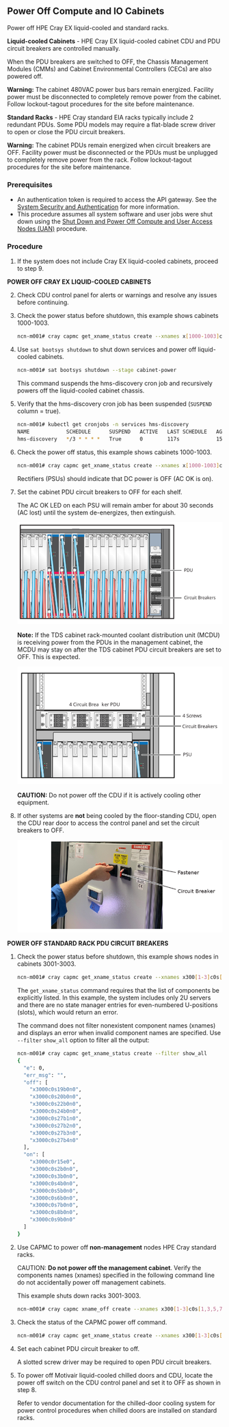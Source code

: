 

## Power Off Compute and IO Cabinets

Power off HPE Cray EX liquid-cooled and standard racks.

**Liquid-cooled Cabinets** - HPE Cray EX liquid-cooled cabinet CDU and PDU circuit breakers are controlled manually.

When the PDU breakers are switched to OFF, the Chassis Management Modules \(CMMs\) and Cabinet Environmental Controllers \(CECs\) are also powered off.

**Warning:** The cabinet 480VAC power bus bars remain energized. Facility power must be disconnected to completely remove power from the cabinet. Follow lockout-tagout procedures for the site before maintenance.

**Standard Racks** - HPE Cray standard EIA racks typically include 2 redundant PDUs. Some PDU models may require a flat-blade screw driver to open or close the PDU circuit breakers.

**Warning:** The cabinet PDUs remain energized when circuit breakers are OFF. Facility power must be disconnected or the PDUs must be unplugged to completely remove power from the rack. Follow lockout-tagout procedures for the site before maintenance.

### Prerequisites

* An authentication token is required to access the API gateway. See the [System Security and Authentication](../security_and_authentication/System_Security_and_Authentication.md) for more information.
* This procedure assumes all system software and user jobs were shut down using the [Shut Down and Power Off Compute and User Access Nodes (UAN)](Shut_Down_and_Power_Off_Compute_and_User_Access_Nodes.md) procedure.

### Procedure

1. If the system does not include Cray EX liquid-cooled cabinets, proceed to step 9.

**POWER OFF CRAY EX LIQUID-COOLED CABINETS**

2.  Check CDU control panel for alerts or warnings and resolve any issues before continuing.

3.  Check the power status before shutdown, this example shows cabinets 1000-1003.

    ```bash
    ncn-m001# cray capmc get_xname_status create --xnames x[1000-1003]c[0-7] --format json
    ```

4.  Use `sat bootsys shutdown` to shut down services and power off liquid-cooled cabinets.

    ```bash
    ncn-m001# sat bootsys shutdown --stage cabinet-power
    ```

    This command suspends the hms-discovery cron job and recursively powers off the liquid-cooled cabinet chassis.

5.  Verify that the hms-discovery cron job has been suspended \(`SUSPEND` column = true\).

    ```bash
    ncn-m001# kubectl get cronjobs -n services hms-discovery
    NAME            SCHEDULE      SUSPEND   ACTIVE   LAST SCHEDULE   AGE^M
    hms-discovery   */3 * * * *   True      0        117s            15d
    ```

6.  Check the power off status, this example shows cabinets 1000-1003.

    ```bash
    ncn-m001# cray capmc get_xname_status create --xnames x[1000-1003]c[0-7] --format json
    ```

    Rectifiers \(PSUs\) should indicate that DC power is OFF \(AC OK is on\).

7.  Set the cabinet PDU circuit breakers to OFF for each shelf.

    The AC OK LED on each PSU will remain amber for about 30 seconds \(AC lost\) until the system de-energizes, then extinguish.

    ![Liquid-cooled Cabinet PDU](../../img/operations/Liquid_Cooled_Cabinet_PDU.svg)

    **Note:** If the TDS cabinet rack-mounted coolant distribution unit \(MCDU\) is receiving power from the PDUs in the management cabinet, the MCDU may stay on after the TDS cabinet PDU circuit breakers are set to OFF. This is expected.

    ![Liquid-cooled TDS Cabinet PDU](../../img/operations/Liquid_Cooled_TDS_Cabinet_PDU.svg)

    **CAUTION:** Do not power off the CDU if it is actively cooling other equipment.

8.  If other systems are **not** being cooled by the floor-standing CDU, open the CDU rear door to access the control panel and set the circuit breakers to OFF.

    ![CDU Circuit Breakers](../../img/operations/CDU_Circuit_Breakers.png)

**POWER OFF STANDARD RACK PDU CIRCUIT BREAKERS**

1. Check the power status before shutdown, this example shows nodes in cabinets 3001-3003.

    ```bash
    ncn-m001# cray capmc get_xname_status create --xnames x300[1-3]c0s[1,3,5,7,9,11,13,15,17,19,21,23,25,27,29,31,33,35]b[1-4]n0 --format json
    ```

    The `get_xname_status` command requires that the list of components be explicitly listed. In this example, the system includes only 2U servers and there are no state manager entries for even-numbered U-positions \(slots\), which would return an error.

    The command does not filter nonexistent component names \(xnames\) and displays an error when invalid component names are specified. Use `--filter` `show_all` option to filter all the output:

    ```bash
    ncn-m001# cray capmc get_xname_status create --filter show_all
    {
      "e": 0,
      "err_msg": "",
      "off": [
        "x3000c0s19b0n0",
        "x3000c0s20b0n0",
        "x3000c0s22b0n0",
        "x3000c0s24b0n0",
        "x3000c0s27b1n0",
        "x3000c0s27b2n0",
        "x3000c0s27b3n0",
        "x3000c0s27b4n0"
      ],
      "on": [
        "x3000c0r15e0",
        "x3000c0s2b0n0",
        "x3000c0s3b0n0",
        "x3000c0s4b0n0",
        "x3000c0s5b0n0",
        "x3000c0s6b0n0",
        "x3000c0s7b0n0",
        "x3000c0s8b0n0",
        "x3000c0s9b0n0"
      ]
    }
    ```


2.  Use CAPMC to power off **non-management** nodes HPE Cray standard racks.

    CAUTION: **Do not power off the management cabinet**. Verify the components names \(xnames\) specified in the following command line do not accidentally power off management cabinets.

    This example shuts down racks 3001-3003.

    ```bash
    ncn-m001# cray capmc xname_off create --xnames x300[1-3]c0s[1,3,5,7,9,11,13,15,17,19,21,23,25,27,29,31,33,35]b[1-4]n0
    ```

3.  Check the status of the CAPMC power off command.

    ```bash
    ncn-m001# cray capmc get_xname_status create --xnames x300[1-3]c0s[1,3,5,7,9,11,13,15,17,19,21,23,25,27,29,31,33,35]b[1-4]n0 --format json
    ```

4.  Set each cabinet PDU circuit breaker to off.

    A slotted screw driver may be required to open PDU circuit breakers.

5.  To power off Motivair liquid-cooled chilled doors and CDU, locate the power off switch on the CDU control panel and set it to OFF as shown in step 8.

    Refer to vendor documentation for the chilled-door cooling system for power control procedures when chilled doors are installed on standard racks.



